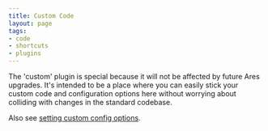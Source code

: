 ```yaml
---
title: Custom Code
layout: page
tags:
- code
- shortcuts
- plugins
---
```


The 'custom' plugin is special because it will not be affected by future Ares upgrades. It's intended to be a place where you can easily stick your custom code and configuration options here without worrying about colliding with changes in the standard codebase.

Also see [setting custom config options](/tutorials/config/custom.html).